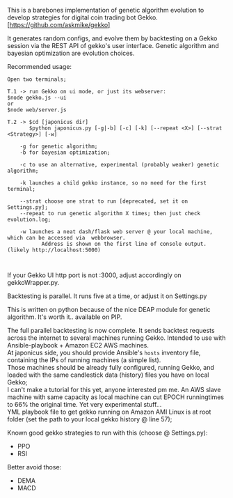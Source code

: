 This is a barebones implementation of genetic algorithm evolution to develop strategies for digital coin trading bot Gekko. [https://github.com/askmike/gekko]

It generates random configs, and evolve them by backtesting on a Gekko session via the REST API of gekko's user interface. Genetic algorithm and bayesian optimization are evolution choices.

Recommended usage:
```
Open two terminals;

T.1 -> run Gekko on ui mode, or just its webserver:
$node gekko.js --ui
or
$node web/server.js

T.2 -> $cd [japonicus dir]
       $python japonicus.py [-g|-b] [-c] [-k] [--repeat <X>] [--strat <Strategy>] [-w]
       
    -g for genetic algorithm;
    -b for bayesian optimization;

    -c to use an alternative, experimental (probably weaker) genetic algorithm;
    
    -k launches a child gekko instance, so no need for the first terminal;
    
    --strat choose one strat to run [deprecated, set it on Settings.py];
    --repeat to run genetic algorithm X times; then just check evolution.log;
    
    -w launches a neat dash/flask web server @ your local machine, which can be accessed via  webbrowser. 
           Address is shown on the first line of console output. (likely http://localhost:5000)
       
    
```
If your Gekko UI http port is not :3000, adjust accordingly on gekkoWrapper.py.

Backtesting is parallel. It runs five at a time, or adjust it on Settings.py

This is written on python because of the nice DEAP module for genetic algorithm. It's worth it.. available on PIP.

The full parallel backtesting is now complete. It sends backtest requests across the internet to several machines running Gekko. 
Intended to use with Ansible-playbook + Amazon EC2 AWS machines. <br>
At japonicus side, you should provide Ansible's `hosts` inventory file, containing
the IPs of running machines (a simple list). <br>
Those machines should be already fully configured, running Gekko, and loaded with the same candlestick data (history)
files you have on local Gekko;<br>
I can't make a tutorial for this yet, anyone interested pm me. An AWS slave machine with same
capacity as local machine can cut EPOCH runningtimes to 66% the original time. Yet very experimental stuff...<br>
YML playbook file to get gekko running on Amazon AMI Linux is at root folder (set the path to your local gekko history @ line 57); 


Known good gekko strategies to run with this (choose @ Settings.py):
 - PPO
 - RSI
 
Better avoid those:
- DEMA
- MACD
